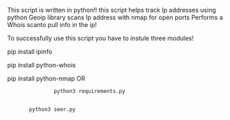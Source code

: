 This script is written in python!!
this script helps track Ip addresses using python Geoip library
scans Ip address with nmap for open ports
Performs a Whois scanto pull info in the ip!


To successfully use this script you have to instule three modules!


pip install ipinfo

pip install python-whois

pip install python-nmap OR
          

                   python3 requirements.py


           python3 seer.py
